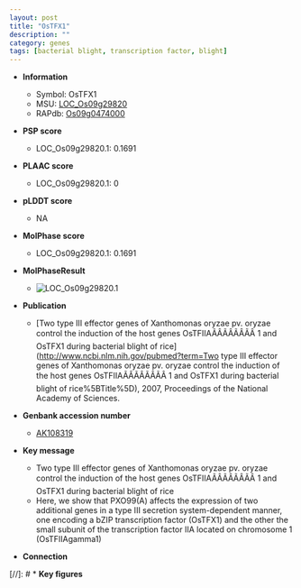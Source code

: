 ```yaml
---
layout: post
title: "OsTFX1"
description: ""
category: genes
tags: [bacterial blight, transcription factor, blight]
---
```


* **Information**  
    + Symbol: OsTFX1  
    + MSU: [LOC_Os09g29820](http://rice.plantbiology.msu.edu/cgi-bin/ORF_infopage.cgi?orf=LOC_Os09g29820)  
    + RAPdb: [Os09g0474000](http://rapdb.dna.affrc.go.jp/viewer/gbrowse_details/irgsp1?name=Os09g0474000)  

* **PSP score**  
    + LOC_Os09g29820.1: 0.1691 

* **PLAAC score**  
    + LOC_Os09g29820.1: 0 

* **pLDDT score**
    + NA


* **MolPhase score**
    + LOC_Os09g29820.1: 0.1691

* **MolPhaseResult**
    + ![LOC_Os09g29820.1](https://ricepsp.github.io/pictures/LOC_Os09g/LOC_Os09g29820.1.png)

* **Publication**  
    + [Two type III effector genes of Xanthomonas oryzae pv. oryzae control the induction of the host genes OsTFIIAÃÂÃÂÃÂÃÂ 1 and OsTFX1 during bacterial blight of rice](http://www.ncbi.nlm.nih.gov/pubmed?term=Two type III effector genes of Xanthomonas oryzae pv. oryzae control the induction of the host genes OsTFIIAÃÂÃÂÃÂÃÂ 1 and OsTFX1 during bacterial blight of rice%5BTitle%5D), 2007, Proceedings of the National Academy of Sciences.

* **Genbank accession number**  
    + [AK108319](http://www.ncbi.nlm.nih.gov/nuccore/AK108319)

* **Key message**  
    + Two type III effector genes of Xanthomonas oryzae pv. oryzae control the induction of the host genes OsTFIIAÃÂÃÂÃÂÃÂ 1 and OsTFX1 during bacterial blight of rice
    + Here, we show that PXO99(A) affects the expression of two additional genes in a type III secretion system-dependent manner, one encoding a bZIP transcription factor (OsTFX1) and the other the small subunit of the transcription factor IIA located on chromosome 1 (OsTFIIAgamma1)

* **Connection**  

[//]: # * **Key figures**  


